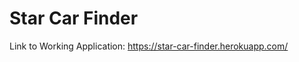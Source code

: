 # Star Car Finder

Link to Working Application: <a href ="https://star-car-finder.herokuapp.com/" target="_blank">https://star-car-finder.herokuapp.com/</a>